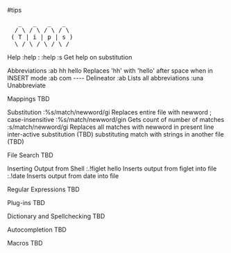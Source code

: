 #tips

<pre>
   _   _   _   _  
  / \ / \ / \ / \ 
 ( T | i | p | s )
  \_/ \_/ \_/ \_/ 
</pre>

Help
:help :<verb>
:help :s       Get help on substitution

Abbreviations
:ab hh hello   Replaces 'hh' with 'hello' after space when in INSERT mode
:ab com ----   Delineator
:ab            Lists all abbreviations 
:una           Unabbreviate

Mappings
TBD

Substitution
:%s/match/newword/gi   Replaces entire file with newword ; case-insensitive
:%s/match/newword/gin  Gets count of number of matches
:s/match/newword/gi    Replaces all matches with newword in present line 
inter-active substitution (TBD)
substituting match with strings in another file (TBD)

File Search
TBD

Inserting Output from Shell 
:.!figlet hello    Inserts output from figlet into file 
:.!date            Inserts output from date into file

Regular Expressions
TBD

Plug-ins
TBD


Dictionary and Spellchecking
TBD

Autocompletion
TBD

Macros
TBD
